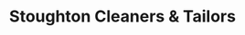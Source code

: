 ---
title: "Stoughton Cleaners & Tailors"
url: /stoughton/stoughton-cleaners-und-tailors/
shop: Wäscherei
---